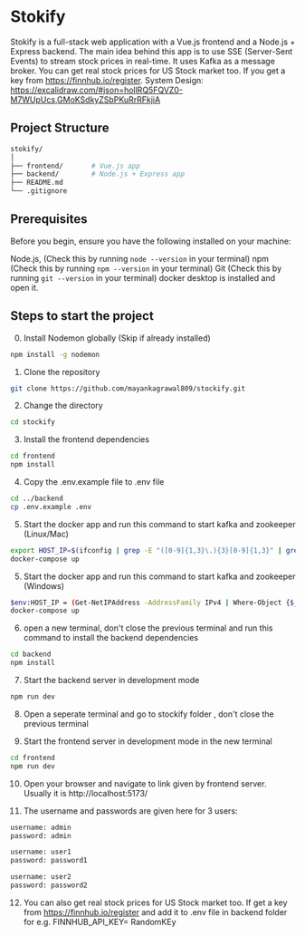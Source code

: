 # Stokify

Stokify is a full-stack web application with a Vue.js frontend and a Node.js + Express backend. The main idea behind this app is to use SSE (Server-Sent Events) to stream stock prices in real-time. It uses Kafka as a message broker.
You can get real stock prices for US Stock market too. If you get a key from https://finnhub.io/register.
System Design: https://excalidraw.com/#json=hollRQ5FQVZ0-M7WUpUcs,GMoKSdkyZSbPKuRrRFkjiA




## Project Structure

```bash
stokify/
│
├── frontend/       # Vue.js app
├── backend/        # Node.js + Express app
├── README.md       
└── .gitignore
```
## Prerequisites
Before you begin, ensure you have the following installed on your machine:

Node.js, (Check this by running `node --version` in your terminal)
npm (Check this by running `npm --version` in your terminal)
Git (Check this by running `git --version` in your terminal)
docker desktop is installed and open it.

## Steps to start the project

0. Install Nodemon globally (Skip if already installed)
```bash
npm install -g nodemon
```

1. Clone the repository
```bash
git clone https://github.com/mayankagrawal809/stockify.git
```
2. Change the directory
```bash
cd stockify
```
3. Install the frontend dependencies
```bash
cd frontend
npm install
```
4. Copy the .env.example file to .env file
```bash
cd ../backend
cp .env.example .env
```
5. Start the docker app and run this command to start kafka and zookeeper (Linux/Mac)
```bash
export HOST_IP=$(ifconfig | grep -E "([0-9]{1,3}\.){3}[0-9]{1,3}" | grep -v 127.0.0.1 | awk '{ print $2 }' | cut -f2 -d: | head -n1)
docker-compose up
```
5. Start the docker app and run this command to start kafka and zookeeper (Windows)
```bash
$env:HOST_IP = (Get-NetIPAddress -AddressFamily IPv4 | Where-Object {$_.InterfaceAlias -notlike "*Loopback*"} | Select-Object -First 1 -ExpandProperty IPAddress)
docker-compose up
```

6. open a new terminal, don't close the previous terminal and run this command to install the backend dependencies
```bash
cd backend
npm install
```

7. Start the backend server in development mode
```bash
npm run dev
```
8. Open a seperate terminal and go to stockify folder , don't close the previous terminal

9. Start the frontend server in development mode in the new terminal
```bash
cd frontend
npm run dev
```
10. Open your browser and navigate to link given by frontend server. Usually it is http://localhost:5173/ 

11. The username and passwords are given here for 3 users:
```bash
username: admin
password: admin

username: user1
password: password1

username: user2
password: password2
```

12. You can also get real stock prices for US Stock market too. If get a key from https://finnhub.io/register and add it to .env file in backend folder for e.g. FINNHUB_API_KEY= RandomKEy

